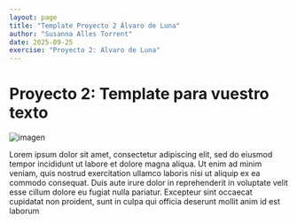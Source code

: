 ```yaml
---
layout: page
title: "Template Proyecto 2 Álvaro de Luna"
author: "Susanna Alles Torrent"
date: 2025-09-25
exercise: "Proyecto 2: Alvaro de Luna"
---
```


# Proyecto 2: Template para vuestro texto 

![imagen](/images/heatmap1.png)

Lorem ipsum dolor sit amet, consectetur adipiscing elit, sed do eiusmod tempor incididunt ut labore et dolore magna aliqua. Ut enim ad minim veniam, quis nostrud exercitation ullamco laboris nisi ut aliquip ex ea commodo consequat. Duis aute irure dolor in reprehenderit in voluptate velit esse cillum dolore eu fugiat nulla pariatur. Excepteur sint occaecat cupidatat non proident, sunt in culpa qui officia deserunt mollit anim id est laborum
